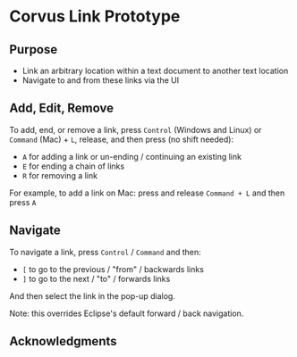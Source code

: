 # Corvus Link Prototype

## Purpose

* Link an arbitrary location within a text document to another text location
* Navigate to and from these links via the UI

## Add, Edit, Remove

To add, end, or remove a link, press `Control`
(Windows and Linux) or `Command` (Mac) + `L`, release, and then press (no shift needed):

* `A` for adding a link or un-ending / continuing an existing link
* `E` for ending a chain of links
* `R` for removing a link

For example, to add a link on Mac: press and release `Command + L` and then press `A`

## Navigate

To navigate a link, press `Control` / `Command` and then:

* `[` to go to the previous / "from" / backwards links
* `]` to go to the next / "to" / forwards links

And then select the link in the pop-up dialog.

Note: this overrides Eclipse's default forward / back navigation.

## Acknowledgments


